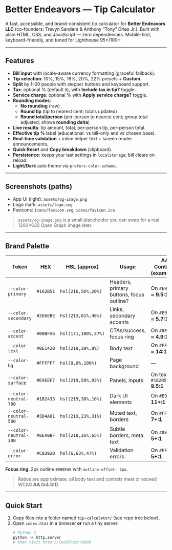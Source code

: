 # Better Endeavors — Tip Calculator

A fast, accessible, and brand-consistent tip calculator for **Better Endeavors LLC** (co-founders: Trevyn Sanders & Anthony “Tony” Dries Jr.). Built with plain HTML, CSS, and JavaScript — zero dependencies. Mobile-first, keyboard-friendly, and tuned for Lighthouse 95+/100+.

---

## Features

- **Bill input** with locale-aware currency formatting (graceful fallback).
- **Tip selection**: 10%, 15%, 18%, 20%, 22% presets + **Custom**.
- **Split** by 1–20 people with stepper buttons and keyboard support.
- **Tax**: optional % (default `0`), with **Include tax in tip?** toggle.
- **Service charge**: optional % with **Apply service charge?** toggle.
- **Rounding modes**:  
  - **No rounding** (raw)  
  - **Round tip** (tip to nearest cent; totals updated)  
  - **Round total/person** (per-person to nearest cent; group total adjusted; shows **rounding delta**)
- **Live results**: tip amount, total, per-person tip, per-person total.
- **Effective tip %** label (educational: vs bill-only and vs chosen base).
- **Real-time validation** + inline helper text + screen reader announcements.
- **Quick Reset** and **Copy breakdown** (clipboard).
- **Persistence**: keeps your last settings in `localStorage`; bill clears on reload.
- **Light/Dark** auto theme via `prefers-color-scheme`.

---

## Screenshots (paths)
- App UI (light): `assets/og-image.png`
- Logo mark: `assets/logo.svg`
- Favicons: `icons/favicon.svg`, `icons/favicon.ico`

> `assets/og-image.png` is a small placeholder you can swap for a real 1200×630 Open Graph image later.

---

## Brand Palette

| Token                    | HEX      | HSL (approx)      | Usage                                   | AA Contrast (examples) |
|--------------------------|----------|-------------------|-----------------------------------------|-------------------------|
| `--color-primary`        | `#162B51`| `hsl(216,56%,20%)`| Headers, primary buttons, focus outline? | On `#E9EEF7` ≈ **9.5:1** |
| `--color-secondary`      | `#2E6EBE`| `hsl(213,61%,46%)`| Links, secondary accents                 | On `#E9EEF7` ≈ **5.7:1** |
| `--color-accent`         | `#00BFA6`| `hsl(171,100%,37%)`| CTAs/success, focus ring                 | On `#0E1420` ≈ **4.9:1** |
| `--color-text`           | `#0E1420`| `hsl(219,39%,9%)` | Body text                                | On `#FFFFFF` ≈ **14:1**  |
| `--color-bg`             | `#FFFFFF`| `hsl(0,0%,100%)`  | Page background                          | —                       |
| `--color-surface`        | `#E9EEF7`| `hsl(219,58%,93%)`| Panels, inputs                           | On text `#162B51` **9.5:1** |
| `--color-neutral-700`    | `#1B2433`| `hsl(219,30%,16%)`| Dark UI elements                         | On `#E9EEF7` **11+:1**  |
| `--color-neutral-500`    | `#3D4A61`| `hsl(219,23%,31%)`| Muted text, borders                      | On `#FFFFFF` **7+:1**   |
| `--color-neutral-300`    | `#8EA0BF`| `hsl(218,26%,65%)`| Subtle borders, meta text                | On `#0E1420` **5+:1**   |
| `--color-error`          | `#C0392B`| `hsl(6,63%,47%)`  | Validation errors                        | On `#FFFFFF` **5+:1**   |

**Focus ring**: 2px outline `#00BFA6` with `outline-offset: 2px`.

> Ratios are approximate; all body text and controls meet or exceed WCAG **AA (≥4.5:1)**.

---

## Quick Start

1. Copy files into a folder named `tip-calculator/` (see repo tree below).
2. Open `index.html` in a browser **or** run a tiny server:
   ```bash
   # Python 3
   python -m http.server
   # then visit http://localhost:8000
